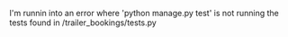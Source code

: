 I'm runnin into an error where 'python manage.py test' is not running the tests found in /trailer_bookings/tests.py
